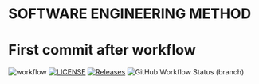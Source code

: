 # SOFTWARE ENGINEERING METHOD
# First commit after workflow
![workflow](https://github.com/101eaemonkhan/seMethods/actions/workflows/main.yml/badge.svg)
[![LICENSE](https://img.shields.io/github/license/101eaemonkhan/App.svg?style=flat-square)](https://github.com/101eaemonkhan/seMethods/blob/master/License)
[![Releases](https://img.shields.io/github/release/101eaemonkhan/App/all.svg?style=flat-square)](https://github.com/101eaemonkhan/App/releases)
![GitHub Workflow Status (branch)](https://img.shields.io/github/actions/workflow/status/101eaemonkhan/seMethods/main.yml?branch=main)

